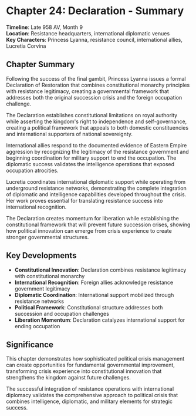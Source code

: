 # Chapter 24: Declaration - Summary

**Timeline**: Late 958 AV, Month 9  
**Location**: Resistance headquarters, international diplomatic venues  
**Key Characters**: Princess Lyanna, resistance council, international allies, Lucretia Corvina

## Chapter Summary

Following the success of the final gambit, Princess Lyanna issues a formal Declaration of Restoration that combines constitutional monarchy principles with resistance legitimacy, creating a governmental framework that addresses both the original succession crisis and the foreign occupation challenge.

The Declaration establishes constitutional limitations on royal authority while asserting the kingdom's right to independence and self-governance, creating a political framework that appeals to both domestic constituencies and international supporters of national sovereignty.

International allies respond to the documented evidence of Eastern Empire aggression by recognizing the legitimacy of the resistance government and beginning coordination for military support to end the occupation. The diplomatic success validates the intelligence operations that exposed occupation atrocities.

Lucretia coordinates international diplomatic support while operating from underground resistance networks, demonstrating the complete integration of diplomatic and intelligence capabilities developed throughout the crisis. Her work proves essential for translating resistance success into international recognition.

The Declaration creates momentum for liberation while establishing the constitutional framework that will prevent future succession crises, showing how political innovation can emerge from crisis experience to create stronger governmental structures.

## Key Developments

- **Constitutional Innovation**: Declaration combines resistance legitimacy with constitutional monarchy
- **International Recognition**: Foreign allies acknowledge resistance government legitimacy
- **Diplomatic Coordination**: International support mobilized through resistance networks
- **Political Framework**: Constitutional structure addresses both succession and occupation challenges
- **Liberation Momentum**: Declaration catalyzes international support for ending occupation

## Significance

This chapter demonstrates how sophisticated political crisis management can create opportunities for fundamental governmental improvement, transforming crisis experience into constitutional innovation that strengthens the kingdom against future challenges.

The successful integration of resistance operations with international diplomacy validates the comprehensive approach to political crisis that combines intelligence, diplomatic, and military elements for strategic success.
